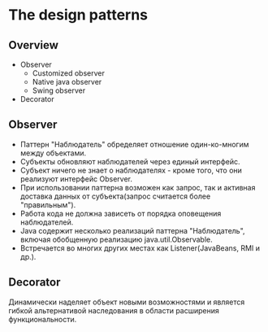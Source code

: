# The design patterns
## Overview

* Observer
    * Customized observer
    * Native java observer
    * Swing observer
* Decorator

## Observer
* Паттерн "Наблюдатель" обределяет отношение один-ко-многим между объектами.
* Субъекты обновляют наблюдателей через единый интерфейс.
* Субъект ничего не знает о наблюдателях - кроме того, что они реализуют интерфейс Observer.
* При использовании паттерна возможен как запрос, так и активная доставка данных от субъекта(запрос считается более "правильным").
* Работа кода не должна зависеть от порядка оповещения наблюдателей.
* Java содержит несколько реализаций паттерна "Наблюдатель", включая обобщенную реализацию java.util.Observable.
* Встречается во многих других местах как Listener(JavaBeans, RMI и др.).

## Decorator
Динамически наделяет объект новыми возможностями и является гибкой альтернативой наследования в области расширения функциональности.
